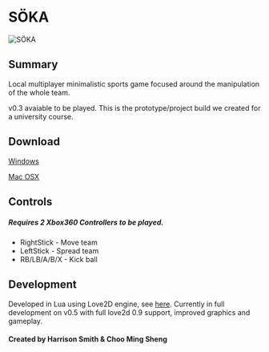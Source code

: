SÖKA
====

![SÖKA](http://www.hazagame.com/img/projects/project-02b.png)

## Summary

Local multiplayer minimalistic sports game focused around the manipulation of the whole team.

v0.3 avaiable to be played. This is the prototype/project build we created for a university course.

## Download

[Windows](http://love2d.org)

[Mac OSX](https://github.com/hazagame/soka/releases/download/v0.3/SOKA.zip)

## Controls

##### Requires 2 Xbox360 Controllers to be played.

   - RightStick  - Move team  
   - LeftStick   - Spread team  
   - RB/LB/A/B/X - Kick ball  

## Development

Developed in Lua using Love2D engine, see [here](http://love2d.org).
Currently in full development on v0.5 with full love2d 0.9 support, improved graphics and gameplay.

#### Created by Harrison Smith & Choo Ming Sheng
